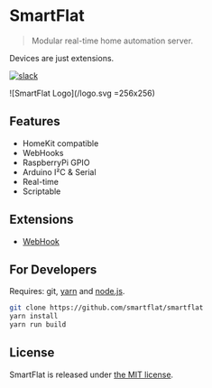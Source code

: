 # SmartFlat

> Modular real-time home automation server.

Devices are just extensions.

[![slack](https://slack.smartfl.at/badge.svg)](https://slack.smartfl.at)

![SmartFlat Logo](/logo.svg =256x256)

## Features

- HomeKit compatible
- WebHooks
- RaspberryPi GPIO
- Arduino I²C & Serial
- Real-time
- Scriptable

## Extensions

- [WebHook](https://github.com/smartflat/smartflat-webhooks)

## For Developers

Requires: git, [yarn](https://yarnpkg.com) and [node.js](https://nodejs.org).

```sh
git clone https://github.com/smartflat/smartflat
yarn install
yarn run build
```

## License

SmartFlat is released under [the MIT license](/license.md).
